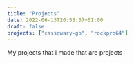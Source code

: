 ```yaml
---
title: "Projects"
date: 2022-06-13T20:55:37+01:00
draft: false
projects: ["cassowary-gb", "rockpro64"]
---
```


My projects that i made that are projects
